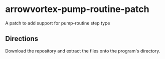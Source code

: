 # arrowvortex-pump-routine-patch
A patch to add support for pump-routine step type

## Directions

Download the repository and extract the files onto the program's directory.
